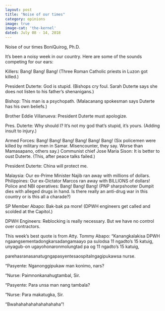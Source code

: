```yaml
---
layout: post
title: "Noise of our times"
category: opinions
image: true
image-cat: 'the-kernel'
dated: July 08 - 14, 2018
---
```


Noise of our times
BoniQuirog, Ph.D.

It’s been a noisy week in our country. Here are some of the sounds competing for our ears:

Killers:  Bang! Bang! Bang! (Three Roman Catholic priests in Luzon got killed.)

President Duterte: God is stupid. (Bishops cry foul. Sarah Duterte says she does not listen to his father’s shenanigans.)

Bishop: This man is a psychopath. (Malacanang spokesman says Duterte has his own beliefs.)

Brother Eddie Villanueva: President Duterte must apologize.

Pres. Duterte: Why should I? It’s not my god that’s stupid, it’s yours. (Adding insult to injury.)

Armed Forces: Bang! Bang! Bang! Bang! Bang! Bang! (Six policemen were killed by military men in Samar. Misencounter, they say. Worse than Mamasapano, others say.)
Communist chief Jose Maria Sison: It is better to oust Duterte. (This, after peace talks failed.)

President Duterte: China will protect me.

Malaysia: Our ex-Prime Minister Najib ran away with millions of dollars. 
Philippines: Our ex-Dictator Marcos ran away with BILLIONS of dollars!
Police and NBI operatives: Bang! Bang! Bang! (PNP sharpshooter Dumpit dies with alleged drugs in hand. Is there really an anti-drug war in this country or is this all a charade?)

SP Member Abapo: Bak-bak pa more! (DPWH engineers get called and scolded at the Capitol.)

DPWH Engineers: Reblocking is really necessary. But we have no control over contractors.

This week’s best quote is from Atty. Tommy Abapo: “Kanangkalakisa DPWH ngaangsementadongkarsadangamaayo pa sulodsa 11 ngadto’s 15 katuig, unyagub-on ugayohonaronmolungtad pa og 11 ngadto’s 15 katuig, 

parehasranasanatugngapasyentesaospitalngagipukawsa nurse. 

“Pasyente: Nganonggipukaw man konimo, nars?

“Nurse: Paimnonkanahugtambal, Sir. 

“Pasyente: Para unsa man nang tambala?

“Nurse: Para makatugka, Sir.

“Bwahahahahahahahahaha”! 